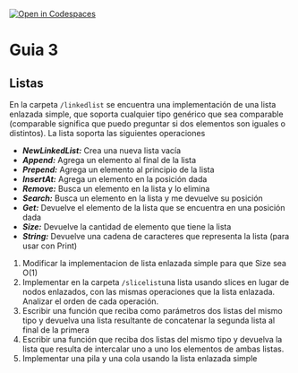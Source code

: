 [![Open in Codespaces](https://classroom.github.com/assets/launch-codespace-f4981d0f882b2a3f0472912d15f9806d57e124e0fc890972558857b51b24a6f9.svg)](https://classroom.github.com/open-in-codespaces?assignment_repo_id=10711112)
# Guia 3
## Listas

En la carpeta `/linkedlist` se encuentra una implementación de una lista enlazada simple, que soporta cualquier tipo genérico que sea comparable (comparable significa que puedo preguntar si dos elementos son iguales o distintos). La lista soporta las siguientes operaciones
- **_NewLinkedList:_** Crea una nueva lista vacía
- **_Append:_** Agrega un elemento al final de la lista
- **_Prepend:_** Agrega un elemento al principio de la lista
- **_InsertAt:_** Agrega un elemento en la posición dada
- **_Remove:_** Busca un elemento en la lista y lo elimina
- **_Search:_** Busca un elemento en la lista y me devuelve su posición
- **_Get:_** Devuelve el elemento de la lista que se encuentra en una posición dada
- **_Size:_** Devuelve la cantidad de elemento que tiene la lista
- **_String:_** Devuelve una cadena de caracteres que representa la lista (para usar con Print)
1. Modificar la implementacion de lista enlazada simple para que Size sea O(1)
2. Implementar en la carpeta `/slicelist`una lista usando slices en lugar de nodos enlazados, con las mismas operaciones que la lista enlazada. Analizar el orden de cada operación. 
3. Escribir una función que reciba como parámetros dos listas del mismo tipo y devuelva una lista resultante de concatenar la segunda lista al final de la primera
4. Escribir una función que reciba dos listas del mismo tipo y devuelva la lista que resulta de intercalar uno a uno los elementos de ambas listas.
5. Implementar una pila y una cola usando la lista enlazada simple
